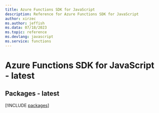 ```yaml
---
title: Azure Functions SDK for JavaScript
description: Reference for Azure Functions SDK for JavaScript
author: xirzec
ms.author: jeffish
ms.data: 07/18/2023
ms.topic: reference
ms.devlang: javascript
ms.service: functions
---
```

# Azure Functions SDK for JavaScript - latest
## Packages - latest
[!INCLUDE [packages](functions-index.md)]